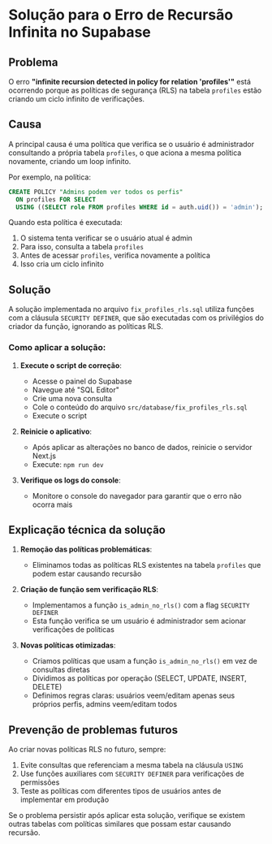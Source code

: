 # Solução para o Erro de Recursão Infinita no Supabase

## Problema
O erro **"infinite recursion detected in policy for relation 'profiles'"** está ocorrendo porque as políticas de segurança (RLS) na tabela `profiles` estão criando um ciclo infinito de verificações.

## Causa
A principal causa é uma política que verifica se o usuário é administrador consultando a própria tabela `profiles`, o que aciona a mesma política novamente, criando um loop infinito.

Por exemplo, na política:
```sql
CREATE POLICY "Admins podem ver todos os perfis" 
  ON profiles FOR SELECT 
  USING ((SELECT role FROM profiles WHERE id = auth.uid()) = 'admin');
```

Quando esta política é executada:
1. O sistema tenta verificar se o usuário atual é admin
2. Para isso, consulta a tabela `profiles`
3. Antes de acessar `profiles`, verifica novamente a política
4. Isso cria um ciclo infinito

## Solução

A solução implementada no arquivo `fix_profiles_rls.sql` utiliza funções com a cláusula `SECURITY DEFINER`, que são executadas com os privilégios do criador da função, ignorando as políticas RLS.

### Como aplicar a solução:

1. **Execute o script de correção**:
   - Acesse o painel do Supabase
   - Navegue até "SQL Editor"
   - Crie uma nova consulta
   - Cole o conteúdo do arquivo `src/database/fix_profiles_rls.sql`
   - Execute o script

2. **Reinicie o aplicativo**:
   - Após aplicar as alterações no banco de dados, reinicie o servidor Next.js
   - Execute: `npm run dev`

3. **Verifique os logs do console**:
   - Monitore o console do navegador para garantir que o erro não ocorra mais

## Explicação técnica da solução

1. **Remoção das políticas problemáticas**:
   - Eliminamos todas as políticas RLS existentes na tabela `profiles` que podem estar causando recursão

2. **Criação de função sem verificação RLS**:
   - Implementamos a função `is_admin_no_rls()` com a flag `SECURITY DEFINER`
   - Esta função verifica se um usuário é administrador sem acionar verificações de políticas

3. **Novas políticas otimizadas**:
   - Criamos políticas que usam a função `is_admin_no_rls()` em vez de consultas diretas
   - Dividimos as políticas por operação (SELECT, UPDATE, INSERT, DELETE)
   - Definimos regras claras: usuários veem/editam apenas seus próprios perfis, admins veem/editam todos

## Prevenção de problemas futuros

Ao criar novas políticas RLS no futuro, sempre:
1. Evite consultas que referenciam a mesma tabela na cláusula `USING`
2. Use funções auxiliares com `SECURITY DEFINER` para verificações de permissões
3. Teste as políticas com diferentes tipos de usuários antes de implementar em produção

Se o problema persistir após aplicar esta solução, verifique se existem outras tabelas com políticas similares que possam estar causando recursão. 